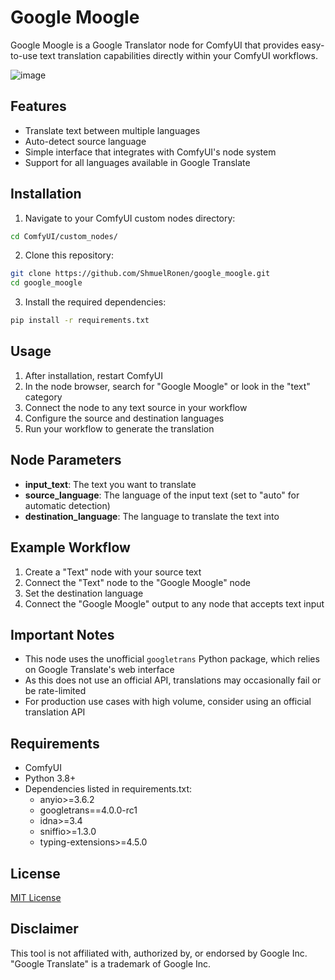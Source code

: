 # Google Moogle

Google Moogle is a Google Translator node for ComfyUI that provides easy-to-use text translation capabilities directly within your ComfyUI workflows.

![image](https://github.com/user-attachments/assets/1371b294-c65f-4547-8fbc-4bca77115368)


## Features

- Translate text between multiple languages
- Auto-detect source language
- Simple interface that integrates with ComfyUI's node system
- Support for all languages available in Google Translate

## Installation

1. Navigate to your ComfyUI custom nodes directory:
```bash
cd ComfyUI/custom_nodes/
```

2. Clone this repository:
```bash
git clone https://github.com/ShmuelRonen/google_moogle.git
cd google_moogle
```

3. Install the required dependencies:
```bash
pip install -r requirements.txt
```

## Usage

1. After installation, restart ComfyUI
2. In the node browser, search for "Google Moogle" or look in the "text" category
3. Connect the node to any text source in your workflow
4. Configure the source and destination languages
5. Run your workflow to generate the translation

## Node Parameters

- **input_text**: The text you want to translate
- **source_language**: The language of the input text (set to "auto" for automatic detection)
- **destination_language**: The language to translate the text into

## Example Workflow

1. Create a "Text" node with your source text
2. Connect the "Text" node to the "Google Moogle" node
3. Set the destination language
4. Connect the "Google Moogle" output to any node that accepts text input

## Important Notes

- This node uses the unofficial `googletrans` Python package, which relies on Google Translate's web interface
- As this does not use an official API, translations may occasionally fail or be rate-limited
- For production use cases with high volume, consider using an official translation API

## Requirements

- ComfyUI
- Python 3.8+
- Dependencies listed in requirements.txt:
  - anyio>=3.6.2
  - googletrans==4.0.0-rc1
  - idna>=3.4
  - sniffio>=1.3.0
  - typing-extensions>=4.5.0

## License

[MIT License](LICENSE)

## Disclaimer

This tool is not affiliated with, authorized by, or endorsed by Google Inc. "Google Translate" is a trademark of Google Inc.

